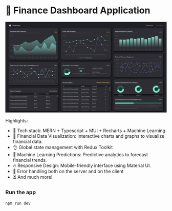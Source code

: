 # 💸 Finance Dashboard Application

![Demo App](/client/public/finanseer-readme-img.png)

Highlights:

- 🌟 Tech stack: MERN + Typescript + MUI + Recharts + Machine Learning
- 🎨 Financial Data Visualization: Interactive charts and graphs to visualize financial data.
- 👌 Global state management with Redux Toolkit
- 🎲 Machine Learning Predictions: Predictive analytics to forecast financial trends.
- 🔥 Responsive Design: Mobile-friendly interface using Material UI.
- 🐞 Error handling both on the server and on the client
- ⏳ And much more!

### Run the app

```shell
npm run dev
```